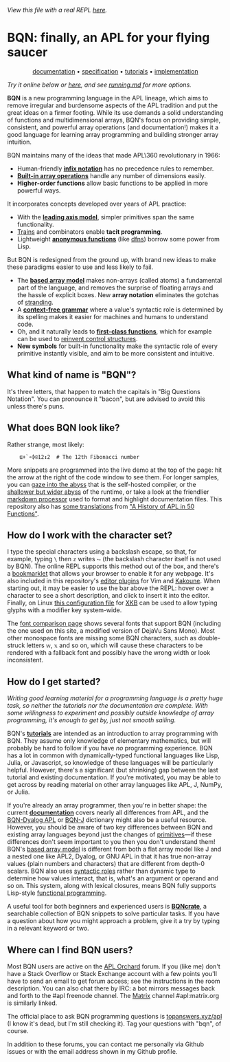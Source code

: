 *View this file with a real REPL [here](https://mlochbaum.github.io/BQN/index.html).*

# BQN: finally, an APL for your flying saucer

<center>

[documentation](doc/README.md) • [specification](spec/README.md) • [tutorials](tutorial/README.md) • [implementation](implementation/README.md)

</center>

*Try it online below or [here](https://mlochbaum.github.io/BQN/try.html), and see [running.md](running.md) for more options.*
<!--GEN
E ← ⊐⟜":"⊸(↑At"class="∾1⊸+⊸↓)⊸Enc
repl ← "div:cont" E ⟨
  "div:kb" E ""
  "div:rel" E ⟨
    "textarea:code|rows=1|autofocus" E "<⟜'a'⊸/ ""Big Questions Notation"""
    "svg:demo|viewBox=0 -6 4 12" E "path" Elt "d"‿"M1 -6H0L1 0L0 6H1L4 0z"
  ⟩
  "pre:rslt" E """B Q N"""
⟩
repl ∾< ∾(""Enc˜"script"Attr"src"≍○<∾⟜".js")¨"bqn"‿"repl"
-->

**BQN** is a new programming language in the APL lineage, which aims to remove irregular and burdensome aspects of the APL tradition and put the great ideas on a firmer footing. While its use demands a solid understanding of functions and multidimensional arrays, BQN's focus on providing simple, consistent, and powerful array operations (and documentation!) makes it a good language for learning array programming and building stronger array intuition.

BQN maintains many of the ideas that made APL\360 revolutionary in 1966:
* Human-friendly [**infix notation**](tutorial/expression.md) has no precedence rules to remember.
* [**Built-in array operations**](doc/primitive.md) handle any number of dimensions easily.
* **Higher-order functions** allow basic functions to be applied in more powerful ways.

It incorporates concepts developed over years of APL practice:
* With the [**leading axis model**](doc/leading.md), simpler primitives span the same functionality.
* [Trains](doc/train.md) and combinators enable **tacit programming**.
* Lightweight [**anonymous functions**](doc/block.md) (like [dfns](https://aplwiki.com/wiki/Dfn)) borrow some power from Lisp.

But BQN is redesigned from the ground up, with brand new ideas to make these paradigms easier to use and less likely to fail.
* The [**based array model**](doc/based.md) makes non-arrays (called atoms) a fundamental part of the language, and removes the surprise of floating arrays and the hassle of explicit boxes. New **array notation** eliminates the gotchas of [stranding](https://aplwiki.com/wiki/Strand_notation).
* A [**context-free grammar**](doc/context.md) where a value's syntactic role is determined by its spelling makes it easier for machines and humans to understand code.
* Oh, and it naturally leads to [**first-class functions**](doc/functional.md), which for example can be used to [reinvent control structures](doc/control.md).
* **New symbols** for built-in functionality make the syntactic role of every primitive instantly visible, and aim to be more consistent and intuitive.

## What kind of name is "BQN"?

It's three letters, that happen to match the capitals in "Big Questions Notation". You can pronounce it "bacon", but are advised to avoid this unless there's puns.

## What does BQN look like?

Rather strange, most likely:

        ⊑+`∘⌽⍟12↕2  # The 12th Fibonacci number

More snippets are programmed into the live demo at the top of the page: hit the arrow at the right of the code window to see them. For longer samples, you can [gaze into the abyss](src/c.bqn) that is the self-hosted compiler, or the [shallower but wider abyss](src/r.bqn) of the runtime, or take a look at the friendlier [markdown processor](md.bqn) used to format and highlight documentation files. This repository also has [some translations](examples/fifty.bqn) from ["A History of APL in 50 Functions"](https://www.jsoftware.com/papers/50/).

## How do I work with the character set?

I type the special characters using a backslash escape, so that, for example, typing `\` then `z` writes `⥊` (the backslash character itself is not used by BQN). The online REPL supports this method out of the box, and there's a [bookmarklet](https://abrudz.github.io/lb/bqn) that allows your browser to enable it for any webpage. It's also included in this repository's [editor plugins](https://github.com/mlochbaum/BQN/tree/master/editors) for Vim and [Kakoune](https://kakoune.org/). When starting out, it may be easier to use the bar above the REPL: hover over a character to see a short description, and click to insert it into the editor. Finally, on Linux [this configuration file](https://github.com/mlochbaum/BQN/blob/master/editors/bqn) for [XKB](https://en.wikipedia.org/wiki/X_keyboard_extension) can be used to allow typing glyphs with a modifier key system-wide.

The [font comparison page](https://mlochbaum.github.io/BQN/fonts.html) shows several fonts that support BQN (including the one used on this site, a modified version of DejaVu Sans Mono). Most other monospace fonts are missing some BQN characters, such as double-struck letters `𝕨`, `𝕩` and so on, which will cause these characters to be rendered with a fallback font and possibly have the wrong width or look inconsistent.

## How do I get started?

*Writing good learning material for a programming language is a pretty huge task, so neither the tutorials nor the documentation are complete. With some willingness to experiment and possibly outside knowledge of array programming, it's enough to get by, just not smooth sailing.*

BQN's [**tutorials**](tutorial/README.md) are intended as an introduction to array programming with BQN. They assume only knowledge of elementary mathematics, but will probably be hard to follow if you have *no* programming experience. BQN has a lot in common with dynamically-typed functional languages like Lisp, Julia, or Javascript, so knowledge of these languages will be particularly helpful. However, there's a significant (but shrinking) gap between the last tutorial and existing documentation. If you're motivated, you may be able to get across by reading material on other array languages like APL, J, NumPy, or Julia.

If you're already an array programmer, then you're in better shape: the current [**documentation**](doc/README.md) covers nearly all differences from APL, and the [BQN-Dyalog APL](doc/fromDyalog.md) or [BQN-J](doc/fromJ.md) dictionary might also be a useful resource. However, you should be aware of two key differences between BQN and existing array languages beyond just the changes of [primitives](doc/primitive.md)—if these differences don't seem important to you then you don't understand them! BQN's [based array model](doc/based.md) is different from both a flat array model like J and a nested one like APL2, Dyalog, or GNU APL in that it has true non-array values (plain numbers and characters) that are different from depth-0 scalars. BQN also uses [syntactic roles](doc/context.md) rather than dynamic type to determine how values interact, that is, what's an argument or operand and so on. This system, along with lexical closures, means BQN fully supports Lisp-style [functional programming](doc/functional.md).

A useful tool for both beginners and experienced users is [**BQNcrate**](https://mlochbaum.github.io/bqncrate/), a searchable collection of BQN snippets to solve particular tasks. If you have a question about how you might approach a problem, give it a try by typing in a relevant keyword or two.

## Where can I find BQN users?

Most BQN users are active on the [APL Orchard](https://chat.stackexchange.com/rooms/52405/the-apl-orchard) forum. If you (like me) don't have a Stack Overflow or Stack Exchange account with a few points you'll have to send an email to get forum access; see the instructions in the room description. You can also chat there by IRC: a bot mirrors messages back and forth to the #apl freenode channel. The [Matrix](https://matrix.org/) channel #apl:matrix.org is similarly linked.

The official place to ask BQN programming questions is [topanswers.xyz/apl](https://topanswers.xyz/apl) (I know it's dead, but I'm still checking it). Tag your questions with "bqn", of course.

In addition to these forums, you can contact me personally via Github issues or with the email address shown in my Github profile.
